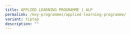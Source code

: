```yaml
---
title: APPLIED LEARNING PROGRAMME | ALP
permalink: /key-programmes/applied-learning-programme/
variant: tiptap
description: ""
---
```


